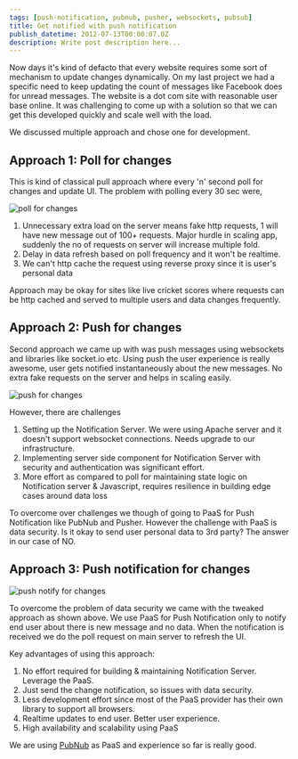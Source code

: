 ```yaml
---
tags: [push-notification, pubnub, pusher, websockets, pubsub]
title: Get notified with push notification
publish_datetime: 2012-07-13T00:00:07.0Z
description: Write post description here...
---
```


Now days it's kind of defacto that every website requires some sort of mechanism to update changes dynamically. On my last project we had a specific need to keep updating the count of messages like Facebook does for unread messages. The website is a dot com site with reasonable user base online. It was challenging to come up with a solution so that we can get this developed quickly and scale well with the load.

We discussed multiple approach and chose one for development.

## Approach 1: Poll for changes

This is kind of classical pull approach where every 'n' second poll for changes and update UI. The problem with polling every 30 sec were,

![poll for changes](/assets/sunitblog/posts/images/push-notification/poll.png)

1. Unnecessary extra load on the server means fake http requests, 1 will have new message out of 100+ requests. Major hurdle in scaling app, suddenly the no of requests on server will increase multiple fold.
2. Delay in data refresh based on poll frequency and it won't be realtime.
3. We can't http cache the request using reverse proxy since it is user's personal data

Approach may be okay for sites like live cricket scores where requests can be http cached and served to multiple users and data changes frequently.

## Approach 2: Push for changes

Second approach we came up with was push messages using websockets and libraries like socket.io etc.  Using push the user experience is really awesome, user gets notified instantaneously about the new messages. No extra fake requests on the server and helps in scaling easily.

![push for changes](/assets/sunitblog/posts/images/push-notification/push.png)

However, there are challenges

1. Setting up the Notification Server. We were using Apache server and it doesn't support websocket connections. Needs upgrade to our infrastructure.
2. Implementing server side component for Notification Server with security and authentication was significant effort.
3. More effort as compared to poll for maintaining state logic on Notification server & Javascript, requires resilience in building edge cases around data loss

To overcome over challenges we though of going to PaaS for Push Notification like PubNub and Pusher. However the challenge with PaaS is data security. Is it okay to send user personal data to 3rd party? The answer in our case of NO.

## Approach 3: Push notification for changes

![push notify for changes](/assets/sunitblog/posts/images/push-notification/push-notify.png)

To overcome the problem of data security we came with the tweaked approach as shown above. We use PaaS for Push Notification only to notify end user about there is new message and no data. When the notification is received we do the poll request on main server to refresh the UI.

Key advantages of using this approach:

1. No effort required for building & maintaining Notification Server. Leverage the PaaS.
2. Just send the change notification, so issues with data security.
3. Less development effort since most of the PaaS provider has their own library to support all browsers.
4. Realtime updates to end user. Better user experience.
5. High availability and scalability using PaaS

We are using [PubNub](http://www.pubnub.com/) as PaaS and experience so far is really good.





